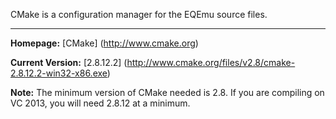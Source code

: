 CMake is a configuration manager for the EQEmu source files.

***

**Homepage:** [CMake] (http://www.cmake.org)

**Current Version:** [2.8.12.2] (http://www.cmake.org/files/v2.8/cmake-2.8.12.2-win32-x86.exe)

**Note:** The minimum version of CMake needed is 2.8. If you are compiling on VC 2013, you will need 2.8.12 at a minimum.